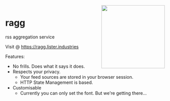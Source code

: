 <img align="right" src="https://github.com/tomlister/ragg/blob/main/media/Ragg-Outline.png?raw=true" width="200">

# ragg
rss aggregation service

Visit @ https://ragg.lister.industries

Features:
- No frills. Does what it says it does.
- Respects your privacy.
  - Your feed sources are stored in your browser session.
  - HTTP State Management is based.
- Customisable
  - Currently you can only set the font. But we're getting there...
